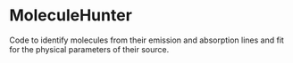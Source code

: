 # MoleculeHunter
Code to identify molecules from their emission and absorption lines and fit for the physical parameters of their source.
